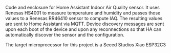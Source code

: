 Code and enclosure for Home Assistant Indoor Air Quality sensor. It uses Renesas HS4001 to measure temperature and humidity and passes those values to a Renesas RR46410 sensor to compute IAQ. The resulting values are sent to Home Assistant via MQTT. Device discovery messages are sent upon each boot of the device and upon any reconnections so that HA can automatically discover the sensor and the configuration.

The target microprocessor for this project is a Seeed Studios Xiao ESP32C3
